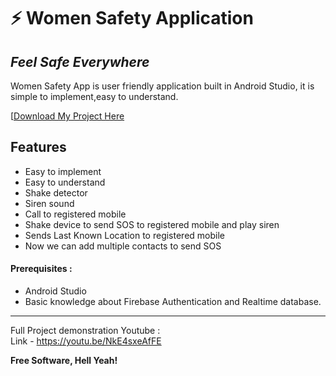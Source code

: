 # ⚡ Women Safety Application
## _Feel Safe Everywhere_


Women Safety App is user friendly application built in Android Studio,
it is simple to implement,easy to understand.

[[Download My Project Here]()


## Features

- Easy to implement
- Easy to understand
- Shake detector
- Siren sound
- Call to registered mobile
- Shake device to send SOS to registered mobile and play siren
- Sends Last Known Location to registered mobile
- Now we can add multiple contacts to send SOS

#### Prerequisites :
- Android Studio
- Basic knowledge about Firebase Authentication and Realtime database.



------------

Full Project demonstration Youtube :<br>
Link - https://youtu.be/NkE4sxeAfFE

**Free Software, Hell Yeah!**
